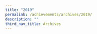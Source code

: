 ```yaml
---
title: "2019"
permalink: /achievements/archives/2019/
description: ""
third_nav_title: Archives
---
```

